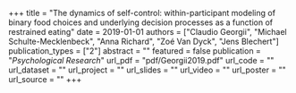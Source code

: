 +++
title = "The dynamics of self-control: within-participant modeling of binary food choices and underlying decision processes as a function of restrained eating"
date = 2019-01-01
authors = ["Claudio Georgii", "Michael Schulte-Mecklenbeck", "Anna Richard", "Zoé Van Dyck", "Jens Blechert"]
publication_types = ["2"]
abstract = ""
featured = false
publication = "*Psychological Research*"
url_pdf = "pdf/Georgii2019.pdf"
url_code = ""
url_dataset = ""
url_project = ""
url_slides = ""
url_video = ""
url_poster = ""
url_source = ""
+++


